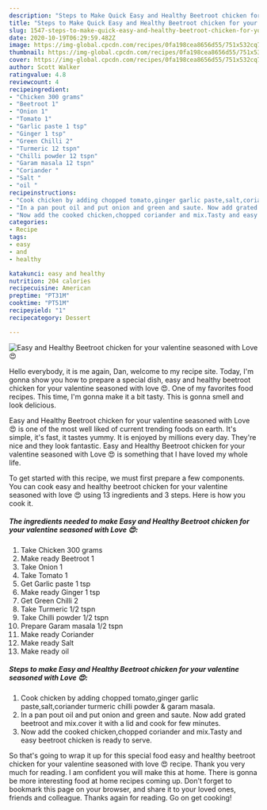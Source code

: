 ```yaml
---
description: "Steps to Make Quick Easy and Healthy Beetroot chicken for your valentine seasoned with Love 😍"
title: "Steps to Make Quick Easy and Healthy Beetroot chicken for your valentine seasoned with Love 😍"
slug: 1547-steps-to-make-quick-easy-and-healthy-beetroot-chicken-for-your-valentine-seasoned-with-love
date: 2020-10-19T06:29:59.482Z
image: https://img-global.cpcdn.com/recipes/0fa198cea8656d55/751x532cq70/easy-and-healthy-beetroot-chicken-for-your-valentine-seasoned-with-love-😍-recipe-main-photo.jpg
thumbnail: https://img-global.cpcdn.com/recipes/0fa198cea8656d55/751x532cq70/easy-and-healthy-beetroot-chicken-for-your-valentine-seasoned-with-love-😍-recipe-main-photo.jpg
cover: https://img-global.cpcdn.com/recipes/0fa198cea8656d55/751x532cq70/easy-and-healthy-beetroot-chicken-for-your-valentine-seasoned-with-love-😍-recipe-main-photo.jpg
author: Scott Walker
ratingvalue: 4.8
reviewcount: 4
recipeingredient:
- "Chicken 300 grams"
- "Beetroot 1"
- "Onion 1"
- "Tomato 1"
- "Garlic paste 1 tsp"
- "Ginger 1 tsp"
- "Green Chilli 2"
- "Turmeric 12 tspn"
- "Chilli powder 12 tspn"
- "Garam masala 12 tspn"
- "Coriander "
- "Salt "
- "oil "
recipeinstructions:
- "Cook chicken by adding chopped tomato,ginger garlic paste,salt,coriander turmeric chilli powder &amp; garam masala."
- "In a pan pout oil and put onion and green and saute. Now add grated beetroot and mix.cover it with a lid and cook for few minutes."
- "Now add the cooked chicken,chopped coriander and mix.Tasty and easy beetroot chicken is ready to serve."
categories:
- Recipe
tags:
- easy
- and
- healthy

katakunci: easy and healthy 
nutrition: 204 calories
recipecuisine: American
preptime: "PT31M"
cooktime: "PT51M"
recipeyield: "1"
recipecategory: Dessert

---
```



![Easy and Healthy Beetroot chicken for your valentine seasoned with Love 😍](https://img-global.cpcdn.com/recipes/0fa198cea8656d55/751x532cq70/easy-and-healthy-beetroot-chicken-for-your-valentine-seasoned-with-love-😍-recipe-main-photo.jpg)

Hello everybody, it is me again, Dan, welcome to my recipe site. Today, I'm gonna show you how to prepare a special dish, easy and healthy beetroot chicken for your valentine seasoned with love 😍. One of my favorites food recipes. This time, I'm gonna make it a bit tasty. This is gonna smell and look delicious.



Easy and Healthy Beetroot chicken for your valentine seasoned with Love 😍 is one of the most well liked of current trending foods on earth. It's simple, it's fast, it tastes yummy. It is enjoyed by millions every day. They're nice and they look fantastic. Easy and Healthy Beetroot chicken for your valentine seasoned with Love 😍 is something that I have loved my whole life.


To get started with this recipe, we must first prepare a few components. You can cook easy and healthy beetroot chicken for your valentine seasoned with love 😍 using 13 ingredients and 3 steps. Here is how you cook it.

<!--inarticleads1-->

##### The ingredients needed to make Easy and Healthy Beetroot chicken for your valentine seasoned with Love 😍:

1. Take Chicken 300 grams
1. Make ready Beetroot 1
1. Take Onion 1
1. Take Tomato 1
1. Get Garlic paste 1 tsp
1. Make ready Ginger 1 tsp
1. Get Green Chilli 2
1. Take Turmeric 1/2 tspn
1. Take Chilli powder 1/2 tspn
1. Prepare Garam masala 1/2 tspn
1. Make ready Coriander 
1. Make ready Salt 
1. Make ready oil 




<!--inarticleads2-->

##### Steps to make Easy and Healthy Beetroot chicken for your valentine seasoned with Love 😍:

1. Cook chicken by adding chopped tomato,ginger garlic paste,salt,coriander turmeric chilli powder &amp; garam masala.
1. In a pan pout oil and put onion and green and saute. Now add grated beetroot and mix.cover it with a lid and cook for few minutes.
1. Now add the cooked chicken,chopped coriander and mix.Tasty and easy beetroot chicken is ready to serve.




So that's going to wrap it up for this special food easy and healthy beetroot chicken for your valentine seasoned with love 😍 recipe. Thank you very much for reading. I am confident you will make this at home. There is gonna be more interesting food at home recipes coming up. Don't forget to bookmark this page on your browser, and share it to your loved ones, friends and colleague. Thanks again for reading. Go on get cooking!
